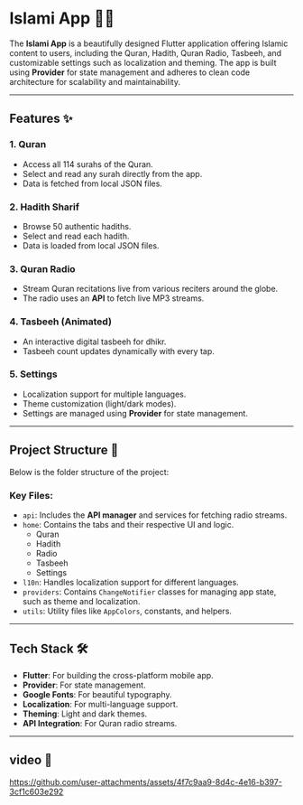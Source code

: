 # Islami App 🌙📖

The **Islami App** is a beautifully designed Flutter application offering Islamic content to users, including the Quran, Hadith, Quran Radio, Tasbeeh, and customizable settings such as localization and theming. The app is built using **Provider** for state management and adheres to clean code architecture for scalability and maintainability.

---

## Features ✨

### 1. **Quran**
- Access all 114 surahs of the Quran.
- Select and read any surah directly from the app.
- Data is fetched from local JSON files.

### 2. **Hadith Sharif**
- Browse 50 authentic hadiths.
- Select and read each hadith.
- Data is loaded from local JSON files.

### 3. **Quran Radio**
- Stream Quran recitations live from various reciters around the globe.
- The radio uses an **API** to fetch live MP3 streams.

### 4. **Tasbeeh (Animated)**
- An interactive digital tasbeeh for dhikr.
- Tasbeeh count updates dynamically with every tap.

### 5. **Settings**
- Localization support for multiple languages.
- Theme customization (light/dark modes).
- Settings are managed using **Provider** for state management.

---

## Project Structure 📂

Below is the folder structure of the project:

### Key Files:
- `api`: Includes the **API manager** and services for fetching radio streams.
- `home`: Contains the tabs and their respective UI and logic.
  - Quran
  - Hadith
  - Radio
  - Tasbeeh
  - Settings
- `l10n`: Handles localization support for different languages.
- `providers`: Contains `ChangeNotifier` classes for managing app state, such as theme and localization.
- `utils`: Utility files like `AppColors`, constants, and helpers.

---

## Tech Stack 🛠️

- **Flutter**: For building the cross-platform mobile app.
- **Provider**: For state management.
- **Google Fonts**: For beautiful typography.
- **Localization**: For multi-language support.
- **Theming**: Light and dark themes.
- **API Integration**: For Quran radio streams.

---

## video  📸


https://github.com/user-attachments/assets/4f7c9aa9-8d4c-4e16-b397-3cf1c603e292

